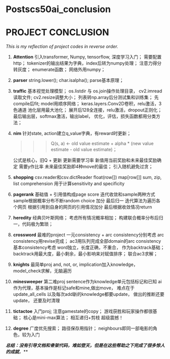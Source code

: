 # Postscs50ai_conclusion



# PROJECT CONCLUSION

*This is my reflection of project codes in reverse order.*

1. **Attention**
   引入transformer, Numpy, tensorflow, 深度学习入门；
   需要配置http；
   tokenizer的输出结果为字典，index后转为numpy处理；
   注意力得分转灰度；
   enumerate函数；
   网络外用numpy；

2. **parser**
   string.lower();
   char.isalpha();
   parse基本原理；

3. **traffic**
   基本视觉处理模型；
   os.listdir 与 os.join操作处理目录，
   cv2.imread读取文件;
   cv2.resize调整大小；
   列表转np.array后分测试集和训练集；
   先compile后fit;
   model用顺序网络；
   keras.layers.Conv2D卷积，relu激活，3色通道
   池化层用最大池化；
   展开后128全连接，relu激活，dropout正则化；
   最后输出层，softmax激活，输出label，
   优化，评估，损失函数都用分类方法；

4. **nim**
   针对state, action建立q_value字典，有reward时更新；
   >>> Q(s, a) <- old value estimate + alpha * (new value estimate - old value estimate)；
   
    公式是核心，旧Q + 更新
    更新需要学习率
    新值用当前奖励和未来最佳奖励确定 需要y作比率
    未来最佳奖励即4种move的最佳；
    引入随机避免过贪；

5. **shopping**
   csv.reader和csv.dictReader
   float(row[])
   map[row[]]
   sum, zip, list comprehension 用于计算sensitivity and specificity

6. **pagerank**
   基础值 + 引用值构成page score
   迭代收敛和sample两种方式
   sample根据概率分布不断random choice 加分 最后归一
   迭代算法为遍历各个网页 根据引用到自身的网页的引用情况加分 最后根据收敛情况return

7. **heredity**
   经典贝叶斯网络；
   考虑所有情况概率相加；
   构建联合概率分布后归一，代码极为繁琐；

8. **crossword**
   最难的project
   一元consistency + arc consistency分别考虑
   arc consistency用revise完成；
   ac3用队列完成全部domain的arc consistency
   基本consistency考虑 word独立，长度正确，不重合， 作为backtrack基础；
   backtrack用最大度，最小剩余，最小影响来对赋值排序；
   联合ac3求解；

9. **knights**
   最简单proj and, not, or, implication加入knowledge， model_check求解，无脑遍历

10. **minesweeper**
    第二难proj
    sentence作为knowledge单元包括标记和已知
    ai作为代理，基本操作是标记safe和mine,做出move，
    难点在于update_all_cells
    以及每次add新的knowledge都要update， 做出的推断还要update， 还要及时清理

11. **tictactoe**
    入门proj;
    注意gamestate的copy；
    游戏获胜和玩家操作都很基础；
    核心是mini-max算法；
    相互递归+剪枝 超级震撼！

12. **degree**
    广度优先搜索；
    路径保存用指针；
    neighbours即同一部电影的角色，较为入门


***总结：没有引导文档和骨架代码，难如登天，但是在这些帮助之下完成了很多惊人的成就**。***





